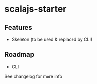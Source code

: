 # scalajs-starter

## Features
- Skeleton (to be used & replaced by CLI)

## Roadmap
- CLI

See changelog for more info